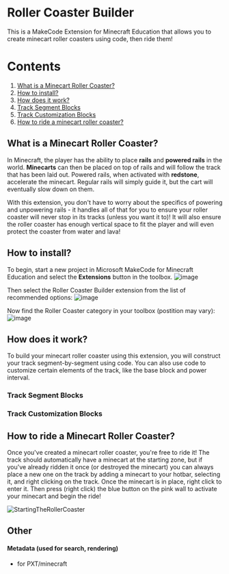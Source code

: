 # Roller Coaster Builder
This is a MakeCode Extension for Minecraft Education that allows you to create minecart roller coasters using code, then ride them!

# Contents
1. [What is a Minecart Roller Coaster?](#what-is-a-minecart-roller-coaster)
2. [How to install?](#how-to-install)
3. [How does it work?](#how-does-it-work)
4. [Track Segment Blocks](#track-segment-blocks)
5. [Track Customization Blocks](#track-customization-blocks)
6. [How to ride a minecart roller coaster?](#how-to-ride-a-minecart-roller-coaster)

## What is a Minecart Roller Coaster?
In Minecraft, the player has the ability to place **rails** and **powered rails** in the world. **Minecarts** can then be placed on top of rails and will follow the track that has been laid out. Powered rails, when activated with **redstone**, accelerate the minecart. Regular rails will simply guide it, but the cart will eventually slow down on them.

With this extension, you don't have to worry about the specifics of powering and unpowering rails - it handles all of that for you to ensure your roller coaster will never stop in its tracks (unless you want it to)! It will also ensure the roller coaster has enough vertical space to fit the player and will even protect the coaster from water and lava!

## How to install?
To begin, start a new project in Microsoft MakeCode for Minecraft Education and select the **Extensions** button in the toolbox.
![image](https://github.com/microsoft/makecode-minecraft-roller-coaster/assets/69657545/832a523e-c757-4f6f-b170-87460501ef13)

Then select the Roller Coaster Builder extension from the list of recommended options:
![image](https://github.com/microsoft/makecode-minecraft-roller-coaster/assets/69657545/20b7cb09-9bbc-410e-8de5-00484d96f14a)

Now find the Roller Coaster category in your toolbox (postition may vary):  
![image](https://github.com/microsoft/makecode-minecraft-roller-coaster/assets/69657545/7201a798-e6c8-4847-9ad3-61484b956d16)

## How does it work?
To build your minecart roller coaster using this extension, you will construct your track segment-by-segment using code. You can also use code to customize certain elements of the track, like the base block and power interval.

### Track Segment Blocks


### Track Customization Blocks


## How to ride a Minecart Roller Coaster?
Once you've created a minecart roller coaster, you're free to ride it! The track should automatically have a minecart at the starting zone, but if you've already ridden it once (or destroyed the minecart) you can always place a new one on the track by adding a minecart to your hotbar, selecting it, and right clicking on the track. Once the minecart is in place, right click to enter it. Then press (right click) the blue button on the pink wall to activate your minecart and begin the ride!

![StartingTheRollerCoaster](https://github.com/microsoft/makecode-minecraft-roller-coaster/assets/69657545/b97725fe-b931-41f8-bebb-991267f04e49)


## Other
#### Metadata (used for search, rendering)

* for PXT/minecraft
<script src="https://makecode.com/gh-pages-embed.js"></script><script>makeCodeRender("{{ site.makecode.home_url }}", "{{ site.github.owner_name }}/{{ site.github.repository_name }}");</script>
